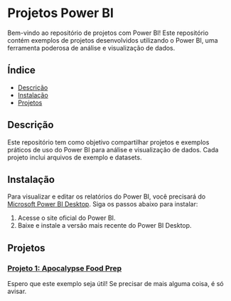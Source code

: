 # Projetos Power BI

Bem-vindo ao repositório de projetos com Power BI! Este repositório contém exemplos de projetos desenvolvidos utilizando o Power BI, uma ferramenta poderosa de análise e visualização de dados.

## Índice

- [Descrição](#descrição)
- [Instalação](#instalação)
- [Projetos](#projetos)

## Descrição

Este repositório tem como objetivo compartilhar projetos e exemplos práticos de uso do Power BI para análise e visualização de dados. Cada projeto inclui arquivos de exemplo e datasets.

## Instalação

Para visualizar e editar os relatórios do Power BI, você precisará do [Microsoft Power BI Desktop](https://powerbi.microsoft.com/desktop/). Siga os passos abaixo para instalar:

1. Acesse o site oficial do Power BI.
2. Baixe e instale a versão mais recente do Power BI Desktop.

## Projetos

### [Projeto 1: Apocalypse Food Prep](./Power-BI/Microsoft%20Power%20BI%20for%20Beginners%20-%20Alex%20The%20Analyst)




Espero que este exemplo seja útil! Se precisar de mais alguma coisa, é só avisar.
